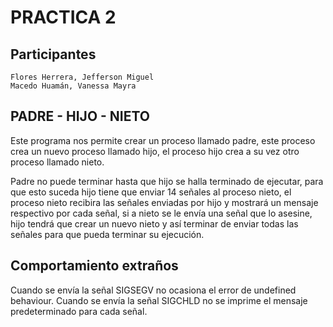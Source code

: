 # PRACTICA 2
## Participantes
```
Flores Herrera, Jefferson Miguel
Macedo Huamán, Vanessa Mayra
```
## PADRE - HIJO - NIETO
Este programa nos permite crear un proceso llamado padre, este proceso crea un nuevo proceso llamado hijo, el proceso hijo crea a su vez otro proceso llamado nieto.

Padre no puede terminar hasta que hijo se halla terminado de ejecutar, para que esto suceda hijo tiene que enviar 14 señales al proceso nieto, el proceso nieto recibira las señales enviadas por hijo y mostrará un mensaje respectivo por cada señal, si a nieto se le envía una señal que lo asesine, hijo tendrá que crear un nuevo nieto y así terminar de enviar todas las señales para que pueda terminar su ejecución.

## Comportamiento extraños
Cuando se envía la señal SIGSEGV no ocasiona el error de undefined behaviour.
Cuando se envía la señal SIGCHLD no se imprime el mensaje predeterminado para cada señal.
